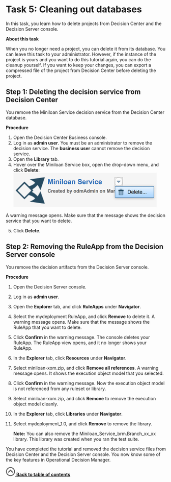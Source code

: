 # Task 5: Cleaning out databases

In this task, you learn how to delete projects from Decision Center and the Decision Server console.

**About this task**

When you no longer need a project, you can delete it from its database. You can leave this task to your administrator. However, if the instance of the project is yours and you want to do this tutorial again, you can do the cleanup yourself. If you want to keep your changes, you can export a compressed file of the project from Decision Center before deleting the project.

## Step 1: Deleting the decision service from Decision Center

You remove the Miniloan Service decision service from the Decision Center database.

**Procedure**

1.   Open the Decision Center Business console.
2.  Log in as **admin user**. You must be an administrator to remove the decision service. The **business user** cannot remove the decision service.
3.  Open the **Library** tab.
4.  Hover over the Miniloan Service box, open the drop-down menu, and click **Delete**:![Image shows the drop-down menu](../images/scrn_delete_decision_service.jpg)

A warning message opens. Make sure that the message shows the decision service that you want to delete.

5.  Click **Delete**.

## Step 2: Removing the RuleApp from the Decision Server console

You remove the decision artifacts from the Decision Server console.

**Procedure**

1.  Open the Decision Server console.
2.  Log in as **admin user**.
3.  Open the **Explorer** tab, and click **RuleApps** under **Navigator**.
4.  Select the mydeployment RuleApp, and click **Remove** to delete it. A warning message opens. Make sure that the message shows the RuleApp that you want to delete.
5.  Click **Confirm** in the warning message. The console deletes your RuleApp. The RuleApp view opens, and it no longer shows your RuleApp.
6.  In the **Explorer** tab, click **Resources** under **Navigator**.
7.  Select miniloan-xom.zip, and click **Remove all references**. A warning message opens. It shows the execution object model that you selected.
8.  Click **Confirm** in the warning message. Now the execution object model is not referenced from any ruleset or library.
9.  Select miniloan-xom.zip, and click **Remove** to remove the execution object model cleanly.
10. In the **Explorer** tab, click **Libraries** under **Navigator**.
11. Select mydeployment\_1.0, and click **Remove** to remove the library.

    **Note:** You can also remove the Miniloan\_Service\_brm.Branch\_xx\_xx library. This library was created when you ran the test suite.


You have completed the tutorial and removed the decision service files from Decision Center and the Decision Server console. You now know some of the key features in Operational Decision Manager.

[![](../images/home.jpg) **Back to table of contents**](../../README.md)
